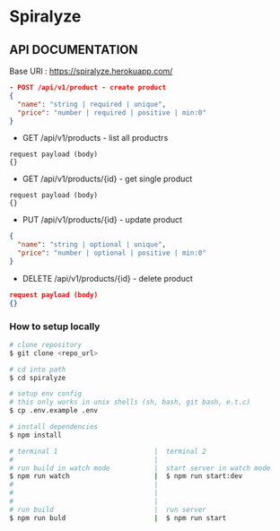 # Spiralyze

## API DOCUMENTATION

Base URl : https://spiralyze.herokuapp.com/

```json
- POST /api/v1/product - create product
{
  "name": "string | required | unique",
  "price": "number | required | positive | min:0"
}
```

- GET /api/v1/products - list all productrs

```
request payload (body)
{}
```

- GET /api/v1/products/{id} - get single product

```
request payload (body)
{}
```

- PUT /api/v1/products/{id} - update product

```json
{
  "name": "string | optional | unique",
  "price": "number | optional | positive | min:0"
}
```

- DELETE /api/v1/products/{id} - delete product

```json
request payload (body)
{}
```

### How to setup locally

```sh
# clone repository
$ git clone <repo_url>

# cd into path
$ cd spiralyze

# setup env config
# this only works in unix shells (sh, bash, git bash, e.t.c)
$ cp .env.example .env

# install dependencies
$ npm install

# terminal 1                        |  terminal 2
#                                   |
# run build in watch mode           |  start server in watch mode
$ npm run watch                     |  $ npm run start:dev
#                                   |
#                                   |
#                                   |
# run build                         |  run server
$ npm run buld                      |  $ npm run start
```
